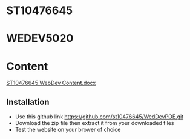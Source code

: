 # ST10476645
# WEDEV5020 

# Content
[ST10476645 WebDev Content.docx](https://github.com/user-attachments/files/22014377/ST10476645.WebDev.Content.docx)


 

## Installation

- Use this github link https://github.com/st10476645/WedDevPOE.git
- Download the zip file then extract it from your downloaded files
- Test the website on your brower of choice
